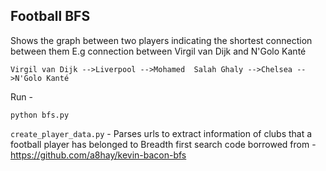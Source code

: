 ## Football BFS

Shows the graph between two players indicating the shortest connection between them 
E.g connection between Virgil van Dijk and N'Golo Kanté 

`Virgil van Dijk -->Liverpool -->Mohamed  Salah Ghaly -->Chelsea -->N'Golo Kanté`

Run -
```
python bfs.py
```

`create_player_data.py` - Parses urls to extract information of clubs that a football player has belonged to
Breadth first search code borrowed from - https://github.com/a8hay/kevin-bacon-bfs


